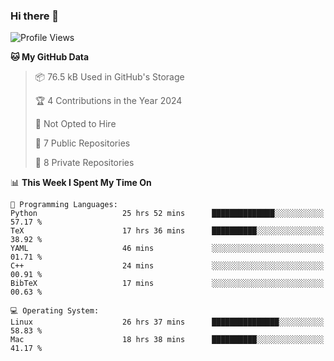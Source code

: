 ### Hi there 👋

<!--
**huayuan4396/huayuan4396** is a ✨ _special_ ✨ repository because its `README.md` (this file) appears on your GitHub profile.

Here are some ideas to get you started:

- 🔭 I’m currently working on ...
- 🌱 I’m currently learning ...
- 👯 I’m looking to collaborate on ...
- 🤔 I’m looking for help with ...
- 💬 Ask me about ...
- 📫 How to reach me: ...
- 😄 Pronouns: ...
- ⚡ Fun fact: ...
-->

<!--START_SECTION:waka-->
![Profile Views](http://img.shields.io/badge/Profile%20Views-20-blue)

**🐱 My GitHub Data** 

> 📦 76.5 kB Used in GitHub's Storage 
 > 
> 🏆 4 Contributions in the Year 2024
 > 
> 🚫 Not Opted to Hire
 > 
> 📜 7 Public Repositories 
 > 
> 🔑 8 Private Repositories 
 > 
📊 **This Week I Spent My Time On** 

```text
💬 Programming Languages: 
Python                   25 hrs 52 mins      ██████████████░░░░░░░░░░░   57.17 % 
TeX                      17 hrs 36 mins      ██████████░░░░░░░░░░░░░░░   38.92 % 
YAML                     46 mins             ░░░░░░░░░░░░░░░░░░░░░░░░░   01.71 % 
C++                      24 mins             ░░░░░░░░░░░░░░░░░░░░░░░░░   00.91 % 
BibTeX                   17 mins             ░░░░░░░░░░░░░░░░░░░░░░░░░   00.63 % 

💻 Operating System: 
Linux                    26 hrs 37 mins      ███████████████░░░░░░░░░░   58.83 % 
Mac                      18 hrs 38 mins      ██████████░░░░░░░░░░░░░░░   41.17 % 
```


<!--END_SECTION:waka-->
